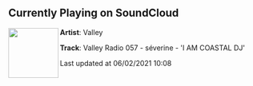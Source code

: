 ## Currently Playing on SoundCloud

[<img align="left" width="100" src="https://i1.sndcdn.com/artworks-nldlHxMtCsr8SMpI-T9bVXg-t500x500.jpg">](https://soundcloud.com/peopleofvalley/valley-rado-057-severine-i-am-coastal-dj?in=peopleofvalley/sets/valley-radio)

**Artist**: Valley 

**Track**: Valley Radio 057 - séverine - 'I AM COASTAL DJ'

Last updated at 06/02/2021 10:08
